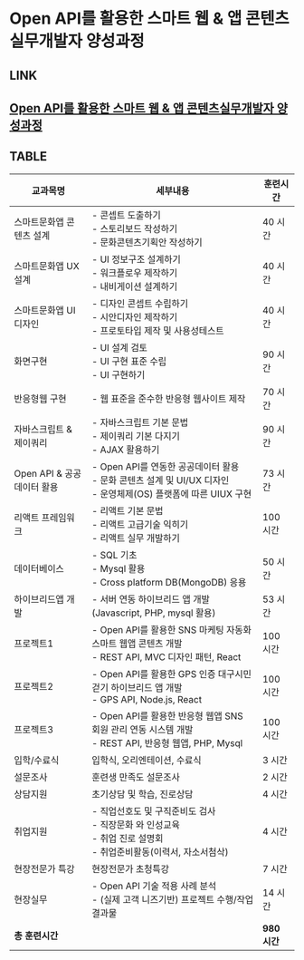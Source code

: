 # Open API를 활용한 스마트 웹 & 앱 콘텐츠실무개발자 양성과정

LINK
---
[Open API를 활용한 스마트 웹 & 앱 콘텐츠실무개발자 양성과정](https://hrd.work24.go.kr/hrdp/co/pcobo/PCOBO0100P.do?tracseId=AIG20210000328738&tracseTme=6&crseTracseSe=C0061&trainstCstmrId=500020027548&tracseReqstsCd=undefined&cstmConsTme=undefined#undefined)
---

TABLE
---
| 교과목명                   | 세부내용                                                                                                                                                            | 훈련시간 |
|----------------------------|-------------------------------------------------------------------------------------------------------------------------------------------------------------------|----------|
| 스마트문화앱 콘텐츠 설계     | - 콘셉트 도출하기 <br> - 스토리보드 작성하기 <br> - 문화콘텐츠기획안 작성하기                                                                                    | 40 시간   |
| 스마트문화앱 UX설계         | - UI 정보구조 설계하기 <br> - 워크플로우 제작하기 <br> - 내비게이션 설계하기                                                                                     | 40 시간   |
| 스마트문화앱 UI디자인       | - 디자인 콘셉트 수립하기 <br> - 시안디자인 제작하기 <br> - 프로토타입 제작 및 사용성테스트                                                                         | 40 시간   |
| 화면구현                   | - UI 설계 검토 <br> - UI 구현 표준 수립 <br> - UI 구현하기                                                                                                        | 90 시간   |
| 반응형웹 구현              | - 웹 표준을 준수한 반응형 웹사이트 제작                                                                                                                             | 70 시간   |
| 자바스크립트 & 제이쿼리    | - 자바스크립트 기본 문법 <br> - 제이쿼리 기본 다지기 <br> - AJAX 활용하기                                                                                        | 90 시간   |
| Open API & 공공데이터 활용  | - Open API를 연동한 공공데이터 활용 <br> - 문화 콘텐츠 설계 및 UI/UX 디자인 <br> - 운영체제(OS) 플랫폼에 따른 UIUX 구현                                           | 73 시간   |
| 리액트 프레임워크           | - 리액트 기본 문법 <br> - 리액트 고급기술 익히기 <br> - 리액트 실무 개발하기                                                                                     | 100 시간  |
| 데이터베이스               | - SQL 기초 <br> - Mysql 활용 <br> - Cross platform DB(MongoDB) 응용                                                                                              | 50 시간   |
| 하이브리드앱 개발           | - 서버 연동 하이브리드 앱 개발 (Javascript, PHP, mysql 활용)                                                                                                     | 53 시간   |
| 프로젝트1                  | - Open API를 활용한 SNS 마케팅 자동화 스마트 웹앱 콘텐츠 개발 <br> - REST API, MVC 디자인 패턴, React                                                              | 100 시간  |
| 프로젝트2                  | - Open API를 활용한 GPS 인증 대구시민 걷기 하이브리드 앱 개발 <br> - GPS API, Node.js, React                                                                       | 100 시간  |
| 프로젝트3                  | - Open API를 활용한 반응형 웹앱 SNS 회원 관리 연동 시스템 개발 <br> - REST API, 반응형 웹앱, PHP, Mysql                                                             | 100 시간  |
| 입학/수료식               | 입학식, 오리엔테이션, 수료식                                                                                                                                       | 3 시간    |
| 설문조사                   | 훈련생 만족도 설문조사                                                                                                                                             | 2 시간    |
| 상담지원                   | 초기상담 및 학습, 진로상담                                                                                                                                          | 4 시간    |
| 취업지원                   | - 직업선호도 및 구직준비도 검사 <br> - 직장문화 와 인성교육 <br> - 취업 진로 설명회 <br> - 취업준비활동(이력서, 자소서첨삭)                                        | 4 시간    |
| 현장전문가 특강            | 현장전문가 초청특강                                                                                                                                                | 7 시간    |
| 현장실무                   | - Open API 기술 적용 사례 분석 <br> - (실제 고객 니즈기반) 프로젝트 수행/작업결과물                                                                               | 14 시간   |
| **총 훈련시간**            |                                                                                                                                                                   | **980 시간** |
